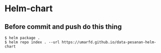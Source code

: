 # Helm-chart

## Before commit and push do this thing

```
$ helm package .
$ helm repo index . --url https://umarfd.github.io/data-pesanan-helm-chart
```
